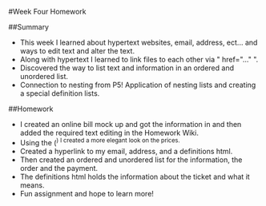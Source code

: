 #Week Four Homework


##Summary
* This week I learned about hypertext websites, email, address, ect... and ways to edit text and alter the text.
* Along with hypertext I learned to link files to each other via " href="..." ".
* Discovered the way to list text and information in an ordered and unordered list.
* Connection to nesting from P5! Application of nesting lists and creating a special definition lists.

##Homework
* I created an online bill mock up and got the information in and then added the
required text editing in the Homework Wiki.
* Using the (<sup>) I created a more elegant look on the prices.
* Created a hyperlink to my email, address, and a definitions html.
* Then created an ordered and unordered list for the information, the order and the payment.
* The definitions html holds the information about the ticket and what it means.
* Fun assignment and hope to learn more!
